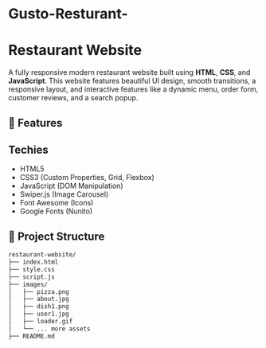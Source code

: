 # Gusto-Resturant-
#  Restaurant Website

A fully responsive modern restaurant website built using **HTML**, **CSS**, and **JavaScript**. 
This website features beautiful UI design, smooth transitions, a responsive layout, and interactive features like a
dynamic menu, order form, customer reviews, and a search popup.



## 🚀 Features



##  Techies

- HTML5
- CSS3 (Custom Properties, Grid, Flexbox)
- JavaScript (DOM Manipulation)
- Swiper.js (Image Carousel)
- Font Awesome (Icons)
- Google Fonts (Nunito)



## 📁 Project Structure

```bash
restaurant-website/
├── index.html
├── style.css
├── script.js
├── images/
│   ├── pizza.png
│   ├── about.jpg
│   ├── dish1.png
│   ├── user1.jpg
│   ├── loader.gif
│   └── ... more assets
├── README.md
